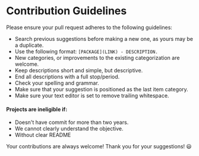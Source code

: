 # Contribution Guidelines

Please ensure your pull request adheres to the following guidelines:

- Search previous suggestions before making a new one, as yours may be a duplicate.
- Use the following format: `[PACKAGE](LINK) - DESCRIPTION.`
- New categories, or improvements to the existing categorization are welcome.
- Keep descriptions short and simple, but descriptive.
- End all descriptions with a full stop/period.
- Check your spelling and grammar.
- Make sure that your suggestion is positioned as the last item category.
- Make sure your text editor is set to remove trailing whitespace.

#### Projects are ineligible if:
- Doesn't have commit for more than two years.
- We cannot clearly understand the objective.
- Without clear README

Your contributions are always welcome!  Thank you for your suggestions! :smiley:
